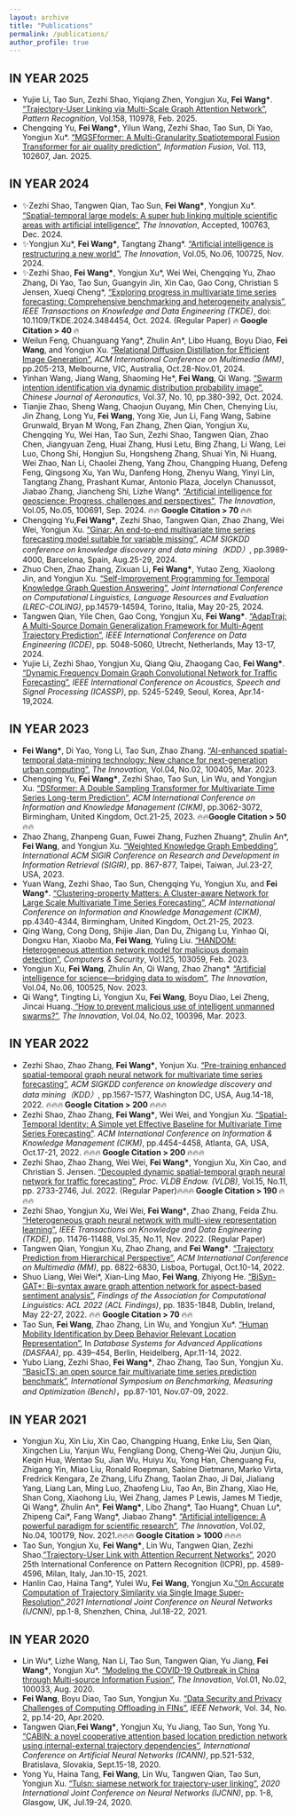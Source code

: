 ```yaml
---
layout: archive
title: "Publications"
permalink: /publications/
author_profile: true
---
```



IN YEAR 2025
------

<ul>

<li>Yujie Li, Tao Sun, Zezhi Shao, Yiqiang Zhen, Yongjun Xu, <b>Fei Wang*</b>. <a target='new' href='http://finleywang.github.io/files/2025_PR_Trajectory-User Linking via Multi-Scale Graph Attention Network.pdf'>“Trajectory-User Linking via Multi-Scale Graph Attention Network”</a>, <i>Pattern Recognition</i>, Vol.158, 110978, Feb. 2025.  </li>

<li>Chengqing Yu, <b>Fei Wang*</b>, Yilun Wang, Zezhi Shao, Tao Sun, Di Yao, Yongjun Xu*. <a target='new' href='http://finleywang.github.io/files/2025_Information Fusion_MGSFformer.pdf'>“MGSFformer: A Multi-Granularity Spatiotemporal Fusion Transformer for air quality prediction”</a>, <i>Information Fusion</i>, Vol. 113, 102607, Jan. 2025. </li>

</ul>


IN YEAR 2024
------
<ul>
 
<li>✨Zezhi Shao, Tangwen Qian, Tao Sun, <b>Fei Wang*</b>, Yongjun Xu*. <a target='new' href='https://www.sciencedirect.com/science/article/pii/S2666675824002017'>“Spatial-temporal large models: A super hub linking multiple scientific areas with artificial intelligence”</a>, <i>The Innovation</i>, Accepted, 100763, Dec. 2024. </li>
 
<li>✨Yongjun Xu*, <b>Fei Wang*</b>, Tangtang Zhang*. <a target='new' href='http://finleywang.github.io/files/2024_Innovation_AI is reconstructing a new world.pdf'>“Artificial intelligence is restructuring a new world”</a>, <i>The Innovation</i>, Vol.05, No.06, 100725, Nov. 2024. </li>

<li>✨Zezhi Shao, <b>Fei Wang*</b>, Yongjun Xu*, Wei Wei, Chengqing Yu, Zhao Zhang, Di Yao, Tao Sun, Guangyin Jin, Xin Cao, Gao Cong, Christian S Jensen, Xueqi Cheng*, <a target='new' href='http://finleywang.github.io/files/2024_TKDE_BasicTS.pdf'>“Exploring progress in multivariate time series forecasting: Comprehensive benchmarking and heterogeneity analysis”</a>, <i>IEEE Transactions on Knowledge and Data Engineering (TKDE)</i>, doi: 10.1109/TKDE.2024.3484454, Oct. 2024. (Regular Paper) 🔥<b> Google Citation > 40 </b>🔥</li>

<li>Weilun Feng, Chuanguang Yang*, Zhulin An*, Libo Huang, Boyu Diao, <b>Fei Wang</b>, and Yongjun Xu. <a target='new' href='http://finleywang.github.io/files/2024_MM_RDD.pdf'>“Relational Diffusion Distillation for Efficient Image Generation”</a>, <i>ACM International Conference on Multimedia (MM)</i>, pp.205-213, Melbourne, VIC, Australia, Oct.28-Nov.01, 2024. </li>

<li>Yinhan Wang, Jiang Wang, Shaoming He*, <b>Fei Wang</b>, Qi Wang. <a target='new' href='http://finleywang.github.io/files/2024_CJA.pdf'>“Swarm intention identification via dynamic distribution probability image”</a>, <i>Chinese Journal of Aeronautics</i>, Vol.37, No. 10, pp.380-392, Oct. 2024. </li>

<li>Tianjie Zhao, Sheng Wang, Chaojun Ouyang, Min Chen, Chenying Liu, Jin Zhang, Long Yu, <b>Fei Wang</b>, Yong Xie, Jun Li, Fang Wang, Sabine Grunwald, Bryan M Wong, Fan Zhang, Zhen Qian, Yongjun Xu, Chengqing Yu, Wei Han, Tao Sun, Zezhi Shao, Tangwen Qian, Zhao Chen, Jiangyuan Zeng, Huai Zhang, Husi Letu, Bing Zhang, Li Wang, Lei Luo, Chong Shi, Hongjun Su, Hongsheng Zhang, Shuai Yin, Ni Huang, Wei Zhao, Nan Li, Chaolei Zheng, Yang Zhou, Changping Huang, Defeng Feng, Qingsong Xu, Yan Wu, Danfeng Hong, Zhenyu Wang, Yinyi Lin, Tangtang Zhang, Prashant Kumar, Antonio Plaza, Jocelyn Chanussot, Jiabao Zhang, Jiancheng Shi, Lizhe Wang*. <a target='new' href='http://finleywang.github.io/files/2024_Innovation_AI Geoscience Review.pdf'>“Artificial intelligence for geoscience: Progress, challenges and perspectives”</a>, <i>The Innovation</i>, Vol.05, No.05, 100691, Sep. 2024. 🔥🔥<b> Google Citation > 70 </b>🔥🔥</li>

<li>Chengqing Yu,<b>Fei Wang*</b>, Zezhi Shao, Tangwen Qian, Zhao Zhang, Wei Wei, Yongjun Xu. <a target='new' href='http://finleywang.github.io/files/2024_KDD_GinAR.pdf'>“Ginar: An end-to-end multivariate time series forecasting model suitable for variable missing”</a>, <i>ACM SIGKDD conference on knowledge discovery and data mining（KDD）</i>, pp.3989-4000, Barcelona, Spain, Aug.25-29, 2024. </li>

<li>Zhuo Chen, Zhao Zhang, Zixuan Li, <b>Fei Wang*</b>, Yutao Zeng, Xiaolong Jin, and Yongjun Xu. <a target='new' href='http://finleywang.github.io/files/2024_LREC_COLING.pdf'>“Self-Improvement Programming for Temporal Knowledge Graph Question Answering”</a>, <i>Joint International Conference on Computational Linguistics, Language Resources and Evaluation (LREC-COLING)</i>, pp.14579-14594, Torino, Italia, May 20-25, 2024. </li>

<li>Tangwen Qian, Yile Chen, Gao Cong, Yongjun Xu, <b>Fei Wang*</b>. <a target='new' href='http://finleywang.github.io/files/2024_ICDE_AdapTraj.pdf'>“AdapTraj: A Multi-Source Domain Generalization Framework for Multi-Agent Trajectory Prediction”</a>, <i>IEEE International Conference on Data Engineering (ICDE)</i>, pp. 5048-5060, Utrecht, Netherlands, May 13-17, 2024. </li>

<li> Yujie Li, Zezhi Shao, Yongjun Xu, Qiang Qiu, Zhaogang Cao, <b>Fei Wang*</b>. <a target='new' href='http://finleywang.github.io/files/2023_ICASSP_Dynamic_Frequency_Domain_Graph_Convolutional_Network_for_Traffic_Forecasting.pdf'>“Dynamic Frequency Domain Graph Convolutional Network for Traffic Forecasting”</a>, <i>IEEE International Conference on Acoustics, Speech and Signal Processing (ICASSP)</i>, pp. 5245-5249, Seoul, Korea, Apr.14-19,2024. </li>


 </ul>

IN YEAR 2023
------
<ul>
 
<li><b>Fei Wang*</b>, Di Yao, Yong Li, Tao Sun, Zhao Zhang. <a target='new' href='http://finleywang.github.io/files/2022_Innovation_AI urban computing.pdf'>“AI-enhanced spatial-temporal data-mining technology: New chance for next-generation urban computing”</a>, <i>The Innovation,</i> Vol.04, No.02, 100405, Mar. 2023.    </li>

<li>Chengqing Yu, <b>Fei Wang*</b>, Zezhi Shao, Tao Sun, Lin Wu, and Yongjun Xu. <a target='new' href='http://finleywang.github.io/files/2023_CIKM_DSFormer.pdf'>“DSformer: A Double Sampling Transformer for Multivariate Time Series Long-term Prediction”</a>, <i>ACM International Conference on Information and Knowledge Management (CIKM)</i>, pp.3062-3072, Birmingham, United Kingdom, Oct.21-25, 2023. 🔥🔥<b>Google Citation > 50</b>🔥🔥</li> 

<li>Zhao Zhang, Zhanpeng Guan, Fuwei Zhang, Fuzhen Zhuang*, Zhulin An*, <b>Fei Wang</b>, and Yongjun Xu. <a target='new' href='http://finleywang.github.io/files/2023_SIGIR.pdf'>“Weighted Knowledge Graph Embedding”</a>, <i>International ACM SIGIR Conference on Research and Development in Information Retrieval (SIGIR)</i>, pp. 867-877, Taipei, Taiwan, Jul.23-27, USA, 2023. </li>

<li>Yuan Wang, Zezhi Shao, Tao Sun, Chengqing Yu, Yongjun Xu, and <b>Fei Wang*</b>. <a target='new' href='http://finleywang.github.io/files/2023_CIKM_Clustering.pdf'>“Clustering-property Matters: A Cluster-aware Network for Large Scale Multivariate Time Series Forecasting”</a>, <i>ACM International Conference on Information and Knowledge Management (CIKM)</i>, pp.4340-4344, Birmingham, United Kingdom, Oct.21-25, 2023. </li>

<li>Qing Wang, Cong Dong, Shijie Jian, Dan Du, Zhigang Lu, Yinhao Qi, Dongxu Han, Xiaobo Ma, <b>Fei Wang</b>, Yuling Liu. <a target='new' href='http://finleywang.github.io/files/2023_Computer&Security.pdf'>“HANDOM: Heterogeneous attention network model for malicious domain detection”</a>, <i>Computers & Security</i>, Vol.125, 103059, Feb. 2023.</li>

<li>Yongjun Xu, <b>Fei Wang</b>, Zhulin An, Qi Wang, Zhao Zhang*. <a target='new' href='[http://finleywang.github.io/files/2023_Innovation_AI for Science.pdf](http://finleywang.github.io/files/2023_Innovation_AI)'>“Artificial intelligence for science—bridging data to wisdom”</a>, <i>The Innovation</i>, Vol.04, No.06, 100525, Nov. 2023. </li>

<li>Qi Wang*, Tingting Li, Yongjun Xu, <b>Fei Wang</b>, Boyu Diao, Lei Zheng, Jincai Huang.<a target='new' href='http://finleywang.github.io/files/2023_Innovation_Intelligent unmanned swarms.pdf'> “How to prevent malicious use of intelligent unmanned swarms?”</a>, <i>The Innovation</i>, Vol.04, No.02, 100396, Mar. 2023. </li>

</ul>


IN YEAR 2022
------
<ul>

<li>Zezhi Shao, Zhao Zhang, <b>Fei Wang*</b>, Yonjun Xu.  <a target='new' href='[http://finleywang.github.io/files/2022_SIGKDD_STEP.pdf](http://finleywang.github.io/files/2022_SIGKDD_STEP)'>“Pre-training enhanced spatial-temporal graph neural network for multivariate time series forecasting”</a>, <i>ACM SIGKDD conference on knowledge discovery and data mining（KDD）</i>, pp.1567-1577, Washington DC, USA, Aug.14-18, 2022. 🔥🔥🔥<b> Google Citation > 200 </b>🔥🔥🔥</li>

<li>Zezhi Shao, Zhao Zhang, <b>Fei Wang*</b>, Wei Wei, and Yongjun Xu.  <a target='new' href='http://finleywang.github.io/files/2022_CIKM_STID.pdf'>“Spatial-Temporal Identity: A Simple yet Effective Baseline for Multivariate Time Series Forecasting”</a>. <i>ACM International Conference on Information & Knowledge Management (CIKM)</i>, pp.4454-4458, Atlanta, GA, USA, Oct.17-21, 2022. 🔥🔥🔥<b> Google Citation > 200 </b>🔥🔥🔥</li>

<li>Zezhi Shao, Zhao Zhang, Wei Wei,  <b>Fei Wang*</b>, Yongjun Xu, Xin Cao, and Christian S. Jensen. <a target='new' href='http://finleywang.github.io/files/2022_VLDB_D2STGNN.pdf'>“Decoupled dynamic spatial-temporal graph neural network for traffic forecasting”</a>, <i>Proc. VLDB Endow. (VLDB)</i>, Vol.15, No.11, pp. 2733-2746, Jul. 2022. (Regular Paper)🔥🔥🔥<b> Google Citation > 190 </b>🔥🔥🔥 </li>

<li>Zezhi Shao, Yongjun Xu, Wei Wei, <b>Fei Wang*</b>, Zhao Zhang, Feida Zhu. <a target='new' href='http://finleywang.github.io/files/2022_TKDE_Heterogeneous_Graph_Neural_Network_With_Multi-View_Representation_Learning.pdf'>“Heterogeneous graph neural network with multi-view representation learning”</a>, <i>IEEE Transactions on Knowledge and Data Engineering (TKDE)</i>, pp. 11476-11488, Vol.35, No.11, Nov. 2022. (Regular Paper)</li>

<li> Tangwen Qian, Yongjun Xu, Zhao Zhang, and <b>Fei Wang*</b>. <a target='new' href='[http://finleywang.github.io/files/2022_ACMMM_Trajectory Prediction from Hierarchical Perspective.pdf](http://finleywang.github.io/files/2022_ACMMM_Trajectory)'>“Trajectory Prediction from Hierarchical Perspective”</a>, <i>ACM International Conference on Multimedia (MM)</i>, pp. 6822-6830, Lisboa, Portugal, Oct.10-14, 2022. </li>

<li>Shuo Liang, Wei Wei*, Xian-Ling Mao, <b>Fei Wang</b>, Zhiyong He. <a target='new' href='http://finleywang.github.io/files/2022_findings-acl_BiSyn-GAT+.pdf'>“BiSyn-GAT+: Bi-syntax aware graph attention network for aspect-based sentiment analysis”</a>, <i>Findings of the Association for Computational Linguistics: ACL 2022 (ACL Findings)</i>, pp. 1835-1848, Dublin, Ireland, May 22-27, 2022. 🔥🔥<b> Google Citation > 70 </b>🔥🔥</li>

<li>Tao Sun, <b>Fei Wang</b>, Zhao Zhang, Lin Wu, and Yongjun Xu*. <a target='new' href='http://finleywang.github.io/files/2022_DASFAA_Trajectory Representation Learning.pdf'>“Human Mobility Identification by Deep Behavior Relevant Location Representation”</a>, In <i>Database Systems for Advanced Applications (DASFAA)</i>, pp. 439–454, Berlin, Heidelberg, Apr.11-14, 2022. </li>

<li>Yubo Liang, Zezhi Shao, <b>Fei Wang*</b>, Zhao Zhang, Tao Sun, Yongjun Xu. <a target='new' href='http://finleywang.github.io/files/2023_Bench_BasicTS An Open Source Fair Multivariate Time Series Prediction Benchmark.pdf'>“BasicTS: an open source fair multivariate time series prediction benchmark”</a>, <i>International Symposium on Benchmarking, Measuring and Optimization (Bench)</i>，pp.87-101, Nov.07-09, 2022. </li>
</ul>


IN YEAR 2021
------
<ul>

<li>Yongjun Xu, Xin Liu, Xin Cao, Changping Huang, Enke Liu, Sen Qian, Xingchen Liu, Yanjun Wu, Fengliang Dong, Cheng-Wei Qiu, Junjun Qiu, Keqin Hua, Wentao Su, Jian Wu, Huiyu Xu, Yong Han, Chenguang Fu, Zhigang Yin, Miao Liu, Ronald Roepman, Sabine Dietmann, Marko Virta, Fredrick Kengara, Ze Zhang, Lifu Zhang, Taolan Zhao, Ji Dai, Jialiang Yang, Liang Lan, Ming Luo, Zhaofeng Liu, Tao An, Bin Zhang, Xiao He, Shan Cong, Xiaohong Liu, Wei Zhang, James P Lewis, James M Tiedje, Qi Wang*, Zhulin An*, <b>Fei Wang*</b>, Libo Zhang*, Tao Huang*, Chuan Lu*, Zhipeng Cai*, Fang Wang*, Jiabao Zhang*. <a target='new' href='http://finleywang.github.io/files/2021_Innvation_AI Review.pdf'>“Artificial intelligence: A powerful paradigm for scientific research”</a>, <i>The Innovation</i>, Vol.02, No.04, 100179, Nov. 2021.🔥🔥🔥<b> Google Citation > 1000 </b>🔥🔥🔥 </li>

<li>Tao Sun, Yongjun Xu, <b>Fei Wang*</b>, Lin Wu, Tangwen Qian, Zezhi Shao.<a target='new' href='http://finleywang.github.io/files/2021_ICPR_Trajectory_User_Link_with_Attention_Recurrent_Networks.pdf'>”Trajectory-User Link with Attention Recurrent Networks”</a>, 2020 25th International Conference on Pattern Recognition (ICPR), pp. 4589-4596, Milan, Italy, Jan.10-15, 2021.</li>

<li>Hanlin Cao, Haina Tang*, Yulei Wu, <b>Fei Wang</b>, Yongjun Xu.<a target='new' href='http://finleywang.github.io/files/2021_IJCNN_On Accurate Computation of Trajectory Similarity via Single Image Super-Resolution.pdf'>"On Accurate Computation of Trajectory Similarity via Single Image Super-Resolution"</a>,<i>2021 International Joint Conference on Neural Networks (IJCNN)</i>, pp.1-8, Shenzhen, China, Jul.18-22, 2021.</li>

</ul>


IN YEAR 2020
------
<ul>

<li>Lin Wu*, Lizhe Wang, Nan Li, Tao Sun, Tangwen Qian, Yu Jiang, <b>Fei Wang*</b>, Yongjun Xu*. <a target='new' href='http://finleywang.github.io/files/2020_Innvation_COVID-19 Modeling.pdf'>“Modeling the COVID-19 Outbreak in China through Multi-source Information Fusion”</a>, <i>The Innovation</i>, Vol.01, No.02, 100033, Aug. 2020. </li>

<li><b>Fei Wang</b>, Boyu Diao, Tao Sun, Yongjun Xu. <a target='new' href='http://finleywang.github.io/files/2020_IEEE Network_Data Security and Privacy Challenges of Computing Offloading in FINs.pdf'>“Data Security and Privacy Challenges of Computing Offloading in FINs”</a>, <i>IEEE Network</i>, Vol. 34, No. 2, pp.14-20, Apr.2020. </li>

<li>Tangwen Qian,<b>Fei Wang*</b>, Yongjun Xu, Yu Jiang, Tao Sun, Yong Yu. <a target='new' href='http://finleywang.github.io/files/2020_ICANN_CABIN A Novel Cooperative Attention Based Location Prediction Network Using Internal-External Trajectory Dependencies.pdf'>“CABIN: a novel cooperative attention based location prediction network using internal-external trajectory dependencies”</a>, <i>International Conference on Artificial Neural Networks (ICANN)</i>, pp.521-532, Bratislava, Slovakia, Sept.15-18, 2020. </li>

<li>Yong Yu, Haina Tang, <b>Fei Wang</b>, Lin Wu, Tangwen Qian, Tao Sun, Yongjun Xu. <a target='new' href='http://finleywang.github.io/files/2020_IJCNN_TULSN_Siamese_Network_for_Trajectory-user_Linking.pdf'>“Tulsn: siamese network for trajectory-user linking”</a>,  <i>2020 International Joint Conference on Neural Networks (IJCNN)</i>,  pp. 1-8, Glasgow, UK, Jul.19-24, 2020.</li>

</ul>

